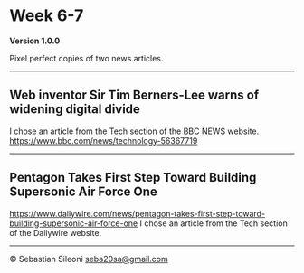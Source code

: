 # Week 6-7
**Version 1.0.0**

Pixel perfect copies of two news articles.

---

## Web inventor Sir Tim Berners-Lee warns of widening digital divide
I chose an article from the Tech section of the BBC NEWS website. 
https://www.bbc.com/news/technology-56367719

---
## Pentagon Takes First Step Toward Building Supersonic Air Force One
https://www.dailywire.com/news/pentagon-takes-first-step-toward-building-supersonic-air-force-one
I chose an article from the Tech section of the Dailywire website. 

---

© Sebastian Sileoni seba20sa@gmail.com


